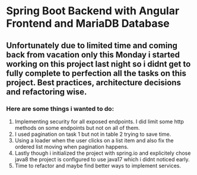 # Spring Boot Backend with Angular Frontend and MariaDB Database

## Unfortunately due to limited time and coming back from vacation only this Monday i started working on this project last night so i didnt get to fully complete to perfection all the tasks on this project. Best practices, architecture decisions and refactoring wise.

### Here are some things i wanted to do: 

1. Implementing security for all exposed endpoints. I did limit some http methods on some endpoints but not on all of them. 
2. I used pagination on task 1 but not in table 2 trying to save time.
3. Using a loader when the user clicks on a list item and also fix the ordered list moving when pagination happens.
4. Lastly though i initialized the project with spring.io and explicitely chose java8 the project is configured to use java17 which i didnt noticed early.
5. Time to refactor and maybe find better ways to implement services.



